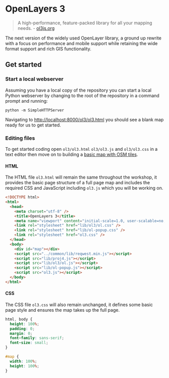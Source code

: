 # OpenLayers 3

> A high-performance, feature-packed library for all your mapping needs. - [ol3js.org](http://ol3js.org/)

The next version of the widely used OpenLayer library, a ground up rewrite with
a focus on performance and mobile support while retaining the wide format
support and rich GIS functionality.

## Get started

### Start a local webserver

Assuming you have a local copy of the repository you can start a local Python webserver by changing to the root of the repository in a command prompt and running:

    python -m SimpleHTTPServer

Navigating to [http://localhost:8000/ol3/ol3.html](http://localhost:8000/ol3/ol3.html) you should see a blank map ready for us to get started.

### Editing files

To get started coding open `ol3/ol3.html` `ol3/ol3.js` and `ol3/ol3.css` in a text editor then move on to building a [basic map with OSM tiles](00-OSM-MAP.md).

#### HTML

The HTML file `ol3.html` will remain the same throughout the workshop, it provides the basic page structure of a full page map and includes the required CSS and JavaScript including `ol3.js` which you will be working on.

```html
<!DOCTYPE html>
<html>
  <head>
    <meta charset="utf-8" />
    <title>OpenLayers 3</title>
    <meta name="viewport" content="initial-scale=1.0, user-scalable=no, width=device-width">
    <link rel="stylesheet" href="lib/ol3/ol.css" />
    <link rel="stylesheet" href="lib/ol-popup.css" />
    <link rel="stylesheet" href="ol3.css" />
  </head>
  <body>
    <div id="map"></div>
    <script src="../common/lib/reqwest.min.js"></script>
    <script src="lib/proj4.js"></script>
    <script src="lib/ol3/ol.js"></script>
    <script src="lib/ol-popup.js"></script>
    <script src="ol3.js"></script>
  </body>
</html>
```

#### CSS

The CSS file `ol3.css` will also remain unchanged, it defines some basic page style and ensures the map takes up the full page.

```css
html, body {
  height: 100%;
  padding: 0;
  margin: 0;
  font-family: sans-serif;
  font-size: small;
}

#map {
  width: 100%;
  height: 100%;
}
```
